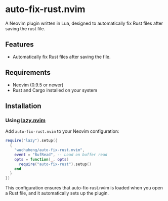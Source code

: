 # auto-fix-rust.nvim

A Neovim plugin written in Lua, designed to automatically fix Rust files after saving the rust file.

## Features

- Automatically fix Rust files after saving the file.

## Requirements

- Neovim (0.9.5 or newer)
- Rust and Cargo installed on your system

## Installation

### Using [lazy.nvim](https://github.com/folke/lazy.nvim)

Add `auto-fix-rust.nvim` to your Neovim configuration:

```lua
require("lazy").setup({
  {
    "wuchuheng/auto-fix-rust.nvim",
    event = "BufRead", -- Load on buffer read
    opts = function(_, opts)
      require("auto-fix-rust").setup()
    end
  }
})

```
This configuration ensures that auto-fix-rust.nvim is loaded when you open a Rust file, and it automatically sets up the plugin.
